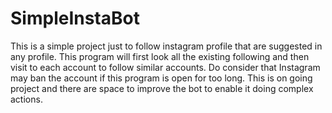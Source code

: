 # SimpleInstaBot

This is a simple project just to follow instagram profile that are suggested in any profile. This program will first look all the existing following and then visit to each account to follow similar accounts. Do consider that Instagram may ban the account if this program is open for too long. 
This is on going project and there are space to improve the bot to enable it doing complex actions. 
